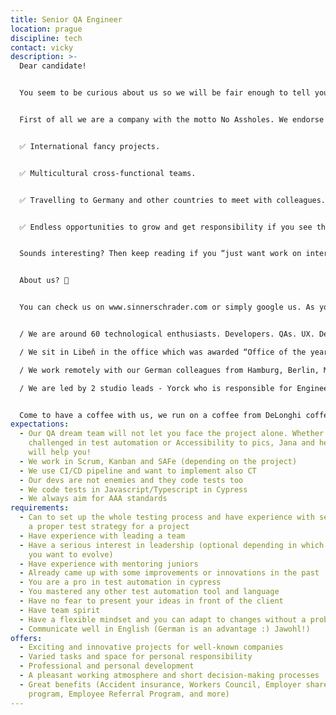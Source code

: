 ```yaml
---
title: Senior QA Engineer
location: prague
discipline: tech
contact: vicky
description: >-
  Dear candidate!


  You seem to be curious about us so we will be fair enough to tell you openly about what is expecting you if you decide to apply.


  First of all we are a company with the motto No Assholes. We endorse individuals and interactions over processes and tools in every project we have. #NoBullshit. What else?


  ✅ International fancy projects.


  ✅ Multicultural cross-functional teams.


  ✅ Travelling to Germany and other countries to meet with colleagues.


  ✅ Endless opportunities to grow and get responsibility if you see that potential in you!


  Sounds interesting? Then keep reading if you “just want work on interesting projects with no alpha leaders and no beta teams”.


  About us? 🚀


  You can check us on www.sinnerschrader.com or simply google us. As you would be sitting with us in our Prague studio, you may want to know that:


  / We are around 60 technological enthusiasts. Developers. QAs. UX. Designers. Scrum Masters. And we want to grow by 100 soon! 🎉

  / We sit in Libeň in the office which was awarded “Office of the year 2018” 🥇

  / We work remotely with our German colleagues from Hamburg, Berlin, Munich and Frankfurt on cool projects for quite cool clients 🆒

  / We are led by 2 studio leads - Yorck who is responsible for Engineering & Product management and Petr who is responsible for Design - both charming gentlemen 👈


  Come to have a coffee with us, we run on a coffee from DeLonghi coffee maker and we will give you a free training on how to make a nice whip! ☕
expectations:
  - Our QA dream team will not let you face the project alone. Whether you are
    challenged in test automation or Accessibility to pics, Jana and her team
    will help you!
  - We work in Scrum, Kanban and SAFe (depending on the project)
  - We use CI/CD pipeline and want to implement also CT
  - Our devs are not enemies and they code tests too
  - We code tests in Javascript/Typescript in Cypress
  - We always aim for AAA standards
requirements:
  - Can to set up the whole testing process and have experience with setting up
    a proper test strategy for a project
  - Have experience with leading a team
  - Have a serious interest in leadership (optional depending in which direction
    you want to evolve)
  - Have experience with mentoring juniors
  - Already came up with some improvements or innovations in the past
  - You are a pro in test automation in cypress
  - You mastered any other test automation tool and language
  - Have no fear to present your ideas in front of the client
  - Have team spirit
  - Have a flexible mindset and you can adapt to changes without a problem
  - Communicate well in English (German is an advantage :) Jawohl!)
offers:
  - Exciting and innovative projects for well-known companies
  - Varied tasks and space for personal responsibility
  - Professional and personal development
  - A pleasant working atmosphere and short decision-making processes
  - Great benefits (Accident insurance, Workers Council, Employer share purchase
    program, Employee Referral Program, and more)
---
```

